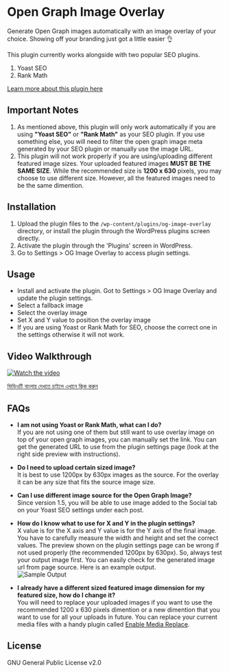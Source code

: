 # Open Graph Image Overlay

Generate Open Graph images automatically with an image overlay of your choice. Showing off your branding just got a little easier 👌

This plugin currently works alongside with two popular SEO plugins.

1. Yoast SEO
1. Rank Math

[Learn more about this plugin here](https://itsmereal.com/plugins/open-graph-image-overlay)

## Important Notes

1. As mentioned above, this plugin will only work automatically if you are using **"Yoast SEO"** or **"Rank Math"** as your SEO plugin. If you use something else, you will need to filter the open graph image meta generated by your SEO plugin or manually use the image URL.
1. This plugin will not work properly if you are using/uploading different featured image sizes. Your uploaded featured images **MUST BE THE SAME SIZE**. While the recommended size is **1200 x 630** pixels, you may choose to use different size. However, all the featured images need to be the same dimention.

## Installation

1. Upload the plugin files to the `/wp-content/plugins/og-image-overlay` directory, or install the plugin through the WordPress plugins screen directly.
1. Activate the plugin through the 'Plugins' screen in WordPress.
1. Go to Settings > OG Image Overlay to access plugin settings.

## Usage

- Install and activate the plugin. Got to Settings > OG Image Overlay and update the plugin settings.
- Select a fallback image
- Select the overlay image
- Set X and Y value to position the overlay image
- If you are using Yoast or Rank Math for SEO, choose the correct one in the settings otherwise it will not work.

## Video Walkthrough

[![Watch the video](https://itsmereal.com/wp-content/uploads/2020/07/ogio-video.png)](https://vimeo.com/437133732)

[ভিডিওটি বাংলায় দেখতে চাইলে এখানে ক্লিক করুন](https://www.youtube.com/watch?v=AmYM-_w-K7I)

## FAQs

- **I am not using Yoast or Rank Math, what can I do?**\
  If you are not using one of them but still want to use overlay image on top of your open graph images, you can manually set the link. You can get the generated URL to use from the plugin settings page (look at the right side preview with instructions).
- **Do I need to upload certain sized image?**\
  It is best to use 1200px by 630px images as the source. For the overlay it can be any size that fits the source image size.
- **Can I use different image source for the Open Graph Image?**\
  Since version 1.5, you will be able to use image added to the Social tab on your Yoast SEO settings under each post.
- **How do I know what to use for X and Y in the plugin settings?**\
  X value is for the X axis and Y value is for the Y axis of the final image. You have to carefully measure the width and height and set the correct values. The preview shown on the plugin settings page can be wrong if not used properly (the recommended 1200px by 630px). So, always test your output image first. You can easily check for the generated image url from page source. Here is an example output.\
  ![Sample Output](https://itsmereal.com/wp-content/uploads/2022/10/ogio-link-preview.png)

- **I already have a different sized featured image dimension for my featured size, how do I change it?**\
  You will need to replace your uploaded images if you want to use the recommended 1200 x 630 pixels dimention or a new dimention that you want to use for all your uploads in future. You can replace your current media files with a handy plugin called [Enable Media Replace](https://wordpress.org/plugins/enable-media-replace/).

## License

GNU General Public License v2.0
